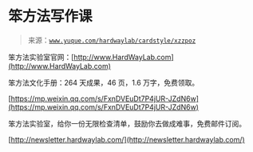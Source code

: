 # 笨方法写作课

> 来源：[`www.yuque.com/hardwaylab/cardstyle/xzzpoz`](https://www.yuque.com/hardwaylab/cardstyle/xzzpoz)



笨方法实验室官网：[http://www.HardWayLab.com](http://www.HardWayLab.com) 

笨方法文化手册：264 天成果，46 页，1.6 万字，免费领取。 

[https://mp.weixin.qq.com/s/FxnDVEuDt7P4jUR-JZdN6w](https://mp.weixin.qq.com/s/FxnDVEuDt7P4jUR-JZdN6w) 

笨方法实验室，给你一份无限检查清单，鼓励你去做成难事，免费邮件订阅。 

[http://newsletter.hardwaylab.com/](http://newsletter.hardwaylab.com/)